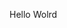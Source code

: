 Hello Wolrd




























































































































































































































































































































































































































































































































































































































































































































































































































































































































































































































































































































































































































































































































































































































































































































































































































































































































































































































































































































































































































































































































































































































































































































































































































































































































































































































































































































































































































































































































































































































































































































































































































































































































































































































































































































































































































































































































































































































































































































































































